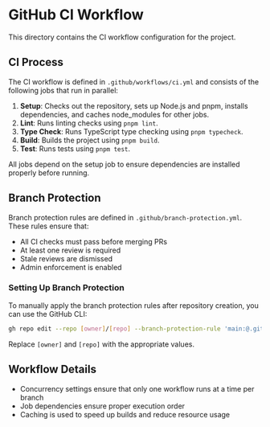 # GitHub CI Workflow

This directory contains the CI workflow configuration for the project.

## CI Process

The CI workflow is defined in `.github/workflows/ci.yml` and consists of the following jobs that run in parallel:

1. **Setup**: Checks out the repository, sets up Node.js and pnpm,
   installs dependencies, and caches node_modules for other jobs.
2. **Lint**: Runs linting checks using `pnpm lint`.
3. **Type Check**: Runs TypeScript type checking using `pnpm typecheck`.
4. **Build**: Builds the project using `pnpm build`.
5. **Test**: Runs tests using `pnpm test`.

All jobs depend on the setup job to ensure dependencies are installed properly before running.

## Branch Protection

Branch protection rules are defined in `.github/branch-protection.yml`. These rules ensure that:

- All CI checks must pass before merging PRs
- At least one review is required
- Stale reviews are dismissed
- Admin enforcement is enabled

### Setting Up Branch Protection

To manually apply the branch protection rules after repository creation, you can use the GitHub CLI:

```bash
gh repo edit --repo [owner]/[repo] --branch-protection-rule 'main:@.github/branch-protection.yml'
```

Replace `[owner]` and `[repo]` with the appropriate values.

## Workflow Details

- Concurrency settings ensure that only one workflow runs at a time per branch
- Job dependencies ensure proper execution order
- Caching is used to speed up builds and reduce resource usage
